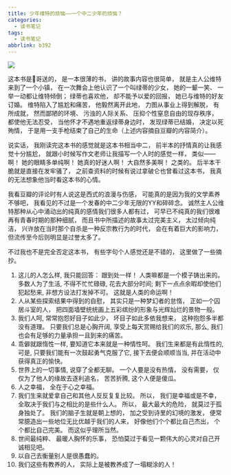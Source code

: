 ```yaml
---
title: 少年维特的烦恼——一个中二少年的烦恼？
categories:
  - 读书笔记
tags:
  - 读书笔记
abbrlink: b392
---
```


![](https://img3.doubanio.com/view/subject/l/public/s29744095.jpg)

这本书是🐔哥送的， 是一本很薄的书， 讲的故事内容也很简单， 就是主人公维特来到了一个小镇， 在一次舞会上他认识了一个叫绿蒂的少女， 她的一颦一笑、 一举一动都让维特倾倒； 绿蒂也喜欢他， 却不能予以爱的回报， 她已与维特的好友订婚。 维特陷入了尴尬和痛苦， 他毅然离开此地， 力图从事业上得到解脱， 有所成就， 然而鄙陋的环境、 污浊的人际关系、 压抑个性窒息自由的现存秩序， 都使他无法忍受， 当他怀才不遇地重返绿蒂身边时， 发现绿蒂已结婚， 决定以死殉情， 于是用一支手枪结束了自己的生命（上述内容摘自豆瓣的内容简介）。 

说实话， 我刚读完这本书的感觉就是这本书相当中二， 前半本的抒情真的让我感觉十分尴尬， 就跟小时候写作文老师让我描写一个人时的感觉一样， 类似——啊！ 她的眼睛多单纯啊！ 她真的好迷人啊！ 大自然多美啊！ 之类的。 后半本干脆就是直接在发牢骚了， 之前查资料的时候有说过拿破仑也曾看过这本书， 我真的无法想象他当时看这本书的心情。 

我看豆瓣的评论时有人说这是西式的浪漫与伤感， 可能真的是因为我的文学素养不够吧， 我看见的不过是一个发春的中二少年无限的YY和碎碎念。 诚然主人公维特那种从心中涌动出的纯真的感情我们很多人都有过， 可早已不纯真的我们很难再有青春时期的那种细腻， 而且书中所描述的故事太过完美主义， 太过倾向纯洁， 兴许放在当时那个自杀是一种反宗教行为的时代， 会在有着巨大的影响力， 但流传至今后则明显是过誉太多了。 

不过我也不是完全否定这本书， 有些字句个人感觉还是不错的， 这里做了一些摘抄。 

1. 这儿的人怎么样, 我只能回答： 跟到处一样！ 人类嘛都是一个模子铸出来的。 多数人为了生活, 不得不忙忙碌碌, 花去大部分时间; 剩下一点点余暇却使他们犯起愁来, 非想方设法打发掉不可。 这就是人类的命运啊！ 
2. 人从某些探索结果中得到的自慰， 其实只是一种梦幻者的怠惰， 正如一个囚居斗室的人， 把四面墙壁统统画上五彩缤纷的形象与光辉灿烂的景物一般。 
3. 我们人呵, 常常抱怨好目子如此少， 坏目子如此多依我想来， 这种抱怨多半都没有道理。 只要我们总是心胸开阔, 享受上每天赏赐给我们的欢乐, 那么, 我们也会有足够的力量承担一且到来的痛苦。 
4. 乖僻就跟惰性一样, 要知道它本来就是一种情性呵。 我们生来都是有此惰性的, 可是, 只要我们能有一次鼓起勇气克服了它, 接下去便会顺顺当当, 并在活动中获得真正的愉快。 
5. 世界上的一切事情, 说穿了全都无聊。 一个人要是没有热情， 没有需要， 仅仅为了他人的缘故去逐利追名， 苦苦折腾, 这个人便是傻瓜。 
6. 人之幸福， 全在于心之幸福。 
7. 我们生来就爱拿自己和其他人反反复复比较。 所以， 我们是幸福或是不幸， 全取决于我们与之相比的是些什么人。 所以， 最大最大的危险， 就莫过于孤身独处了。 我们的脑子生就是朝上想的， 加之受到诗里的幻境的激发， 便常常臆造出一些地位无比优越于我们的人来， 好像他们个个都比自己杰出， 个个都比自己完美。 而这似乎理所当然。 
8. 世间最纯粹、 最暖人胸怀的乐事， 恐怕莫过于看见一颗伟大的心灵对自己开诚相见吧。 
9. 以自己去衡量别人是很愚蠢的。 
10. 我们这些有教养的人， 实际上是被教养成了一塌糊涂的人！ 

